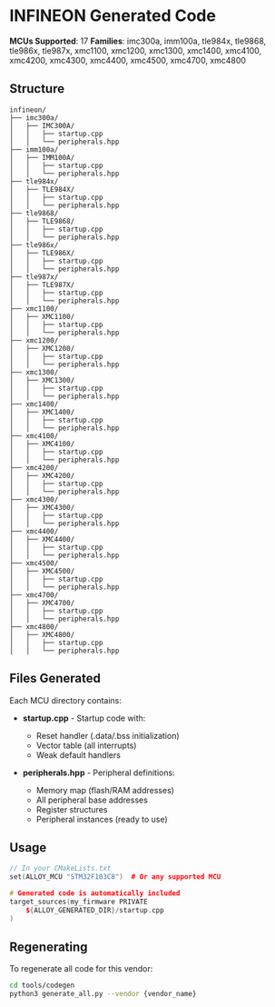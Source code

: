 # INFINEON Generated Code

**MCUs Supported**: 17
**Families**: imc300a, imm100a, tle984x, tle9868, tle986x, tle987x, xmc1100, xmc1200, xmc1300, xmc1400, xmc4100, xmc4200, xmc4300, xmc4400, xmc4500, xmc4700, xmc4800

## Structure

```
infineon/
├── imc300a/
│   ├── IMC300A/
│   │   ├── startup.cpp
│   │   └── peripherals.hpp
├── imm100a/
│   ├── IMM100A/
│   │   ├── startup.cpp
│   │   └── peripherals.hpp
├── tle984x/
│   ├── TLE984X/
│   │   ├── startup.cpp
│   │   └── peripherals.hpp
├── tle9868/
│   ├── TLE9868/
│   │   ├── startup.cpp
│   │   └── peripherals.hpp
├── tle986x/
│   ├── TLE986X/
│   │   ├── startup.cpp
│   │   └── peripherals.hpp
├── tle987x/
│   ├── TLE987X/
│   │   ├── startup.cpp
│   │   └── peripherals.hpp
├── xmc1100/
│   ├── XMC1100/
│   │   ├── startup.cpp
│   │   └── peripherals.hpp
├── xmc1200/
│   ├── XMC1200/
│   │   ├── startup.cpp
│   │   └── peripherals.hpp
├── xmc1300/
│   ├── XMC1300/
│   │   ├── startup.cpp
│   │   └── peripherals.hpp
├── xmc1400/
│   ├── XMC1400/
│   │   ├── startup.cpp
│   │   └── peripherals.hpp
├── xmc4100/
│   ├── XMC4100/
│   │   ├── startup.cpp
│   │   └── peripherals.hpp
├── xmc4200/
│   ├── XMC4200/
│   │   ├── startup.cpp
│   │   └── peripherals.hpp
├── xmc4300/
│   ├── XMC4300/
│   │   ├── startup.cpp
│   │   └── peripherals.hpp
├── xmc4400/
│   ├── XMC4400/
│   │   ├── startup.cpp
│   │   └── peripherals.hpp
├── xmc4500/
│   ├── XMC4500/
│   │   ├── startup.cpp
│   │   └── peripherals.hpp
├── xmc4700/
│   ├── XMC4700/
│   │   ├── startup.cpp
│   │   └── peripherals.hpp
├── xmc4800/
│   ├── XMC4800/
│   │   ├── startup.cpp
│   │   └── peripherals.hpp
```

## Files Generated

Each MCU directory contains:

- **startup.cpp** - Startup code with:
  - Reset handler (.data/.bss initialization)
  - Vector table (all interrupts)
  - Weak default handlers

- **peripherals.hpp** - Peripheral definitions:
  - Memory map (flash/RAM addresses)
  - All peripheral base addresses
  - Register structures
  - Peripheral instances (ready to use)

## Usage

```cpp
// In your CMakeLists.txt
set(ALLOY_MCU "STM32F103C8")  # Or any supported MCU

# Generated code is automatically included
target_sources(my_firmware PRIVATE
    ${ALLOY_GENERATED_DIR}/startup.cpp
)
```

## Regenerating

To regenerate all code for this vendor:

```bash
cd tools/codegen
python3 generate_all.py --vendor {vendor_name}
```
